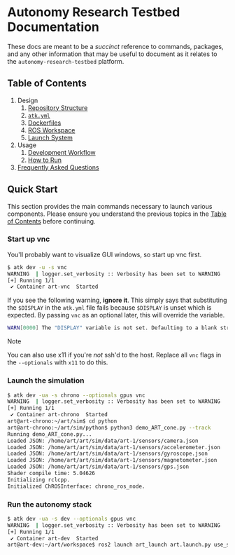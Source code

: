 # Autonomy Research Testbed Documentation

These docs are meant to be a _succinct_ reference to commands, packages, and any other
information that may be useful to document as it relates to the
`autonomy-research-testbed` platform.

## Table of Contents

1. Design
    1. [Repository Structure](./design/repository_structure.md)
    2. [`atk.yml`](./design/atk.md)
    3. [Dockerfiles](./design/dockerfiles.md)
    4. [ROS Workspace](./design/ros_workspace.md)
    5. [Launch System](./design/launch_system.md)
2. Usage
    1. [Development Workflow](./usage/development_workflow.md)
    2. [How to Run](./usage/how-to-run.md)
3. [Frequently Asked Questions](./misc/faq.md)

## Quick Start

This section provides the main commands necessary to launch various components. Please ensure you understand the previous topics in the [Table of Contents](#table-of-contents) before continuing.

### Start up vnc

You'll probably want to visualize GUI windows, so start up vnc first.

```bash
$ atk dev -u -s vnc
WARNING  | logger.set_verbosity :: Verbosity has been set to WARNING
[+] Running 1/1
 ✔ Container art-vnc  Started
```

If you see the following warning, **ignore it**. This simply says that substituting the `$DISPLAY` in the `atk.yml` file fails because `$DISPLAY` is unset which is expected. By passing `vnc` as an optional later, this will override the variable.
```bash
WARN[0000] The "DISPLAY" variable is not set. Defaulting to a blank string.
```

> [!NOTE]
> You can also use x11 if you're _not_ ssh'd to the host. Replace all `vnc` flags in the `--optionals` with `x11` to do this.

### Launch the simulation

```bash
$ atk dev -ua -s chrono --optionals gpus vnc
WARNING  | logger.set_verbosity :: Verbosity has been set to WARNING
[+] Running 1/1
 ✔ Container art-chrono  Started
art@art-chrono:~/art/sim$ cd python
art@art-chrono:~/art/sim/python$ python3 demo_ART_cone.py --track
Running demo_ART_cone.py...
Loaded JSON: /home/art/art/sim/data/art-1/sensors/camera.json
Loaded JSON: /home/art/art/sim/data/art-1/sensors/accelerometer.json
Loaded JSON: /home/art/art/sim/data/art-1/sensors/gyroscope.json
Loaded JSON: /home/art/art/sim/data/art-1/sensors/magnetometer.json
Loaded JSON: /home/art/art/sim/data/art-1/sensors/gps.json
Shader compile time: 5.04626
Initializing rclcpp.
Initialized ChROSInterface: chrono_ros_node.
```

### Run the autonomy stack

```bash
$ atk dev -ua -s dev --optionals gpus vnc
WARNING  | logger.set_verbosity :: Verbosity has been set to WARNING
[+] Running 1/1
 ✔ Container art-dev  Started
art@art-dev:~/art/workspace$ ros2 launch art_launch art.launch.py use_sim:=True
```
